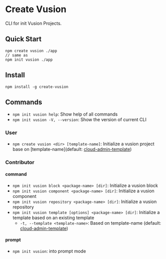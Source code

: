 # Create Vusion

CLI for init Vusion Projects.

## Quick Start

``` shell
npm create vusion ./app
// same as
npm init vusion ./app
```

## Install

``` shell
npm install -g create-vusion
```

## Commands

- `npm init vusion help`: Show help of all commands
- `npm init vusion -V, --version`: Show the version of current CLI

### User

- `npm create vusion <dir> [template-name]`: Initialize a vusion project base on [template-name](default: [cloud-admin-template](https://github.com/vusion-templates/cloud-admin-template))

### Contributor

#### command

- `npm init vusion block <package-name> [dir]`: Initialize a vusion block
- `npm init vusion component <package-name> [dir]`: Initialize a vusion component
- `npm init vusion repository <package-name> [dir]`: Initialize a vusion repository
- `npm init vusion template [options] <package-name> [dir]`: Initialize a template based on an existing template
  - `-t, --template <template-name>`: Based on template-name (default: [cloud-admin-template](https://github.com/vusion-templates/cloud-admin-template))

#### prompt

- `npm init vusion`: into prompt mode
